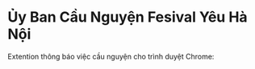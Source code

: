 # Ủy Ban Cầu Nguyện Fesival Yêu Hà Nội
Extention thông báo việc cầu nguyện cho trình duyệt Chrome: 
